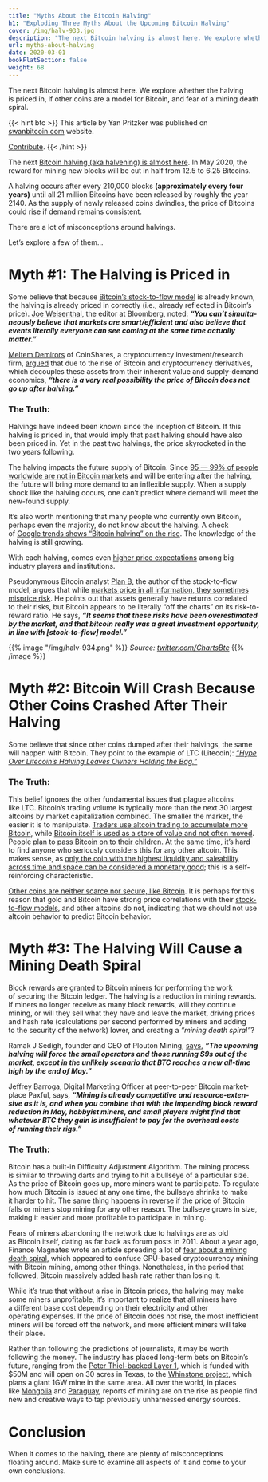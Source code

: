 ```yaml
---
title: "Myths About the Bitcoin Halving"
h1: "Exploding Three Myths About the Upcoming Bitcoin Halving"
cover: /img/halv-933.jpg
description: "The next Bitcoin halving is almost here. We explore whether the halving is priced in, if other coins are a model for Bitcoin, and fear of a mining death spiral."
url: myths-about-halving
date: 2020-03-01
bookFlatSection: false
weight: 68
---
```


The next Bitcoin halving is almost here. We explore whether the halving is priced in, if other coins are a model for Bitcoin, and fear of a mining death spiral.

{{< hint btc >}}
This article by Yan Pritzker was published on [swanbitcoin.com](https://www.swanbitcoin.com/bitcoin-halving/) website.

[Contribute](/contribute/).
{{< /hint >}}

The next [Bitcoin halving (aka halvening) is almost here](https://www.bitcoinblockhalf.com/). In May 2020, the reward for mining new blocks will be cut in half from 12.5 to 6.25 Bitcoins.

A halving occurs after every 210,000 blocks **(approx­i­mately every four years)** until all 21 million Bitcoins have been released by roughly the year 2140. As the supply of newly released coins dwindles, the price of Bitcoins could rise if demand remains consistent.

There are a lot of miscon­cep­tions around halvings.

Let’s explore a few of them…

# Myth #1: The Halving is Priced in

Some believe that because [Bitcoin’s stock-to-flow model](https://medium.com/@100trillionUSD/modeling-bitcoins-value-with-scarcity-91fa0fc03e25) is already known, the halving is already priced in correctly (i.e., already reflected in Bitcoin’s price). [Joe Weisen­thal](https://twitter.com/TheStalwart/status/1157331492453933057?s=20), the editor at Bloomberg, noted: **_“You can’t simul­ta­ne­ously believe that markets are smart/efficient and also believe that events liter­ally everyone can see coming at the same time actually matter.”_**

[Meltem Demirors](https://twitter.com/Melt_Dem) of CoinShares, a cryptocur­rency investment/research firm, [argued](https://twitter.com/Melt_Dem/status/1209457337393647617) that due to the rise of Bitcoin and cryptocur­rency deriv­a­tives, which decou­ples these assets from their inherent value and supply-demand economics, **_“there is a very real possi­bility the price of Bitcoin does not go up after halving.”_**

### The Truth:

Halvings have indeed been known since the incep­tion of Bitcoin. If this halving is priced in, that would imply that past halving should have also been priced in. Yet in the past two halvings, the price skyrock­eted in the two years following.

The halving impacts the future supply of Bitcoin. Since [95 — 99% of people world­wide are not in Bitcoin markets](https://medium.com/@coventureresearch/how-many-people-own-bitcoin-9dd3ddd7bba5) and will be entering after the halving, the future will bring more demand to an inflex­ible supply. When a supply shock like the halving occurs, one can’t predict where demand will meet the new-found supply.

It’s also worth mentioning that many people who currently own Bitcoin, perhaps even the majority, do not know about the halving. A check of [Google trends shows “Bitcoin halving” on the rise](https://trends.google.com/trends/explore?q=bitcoin%20halving&geo=US). The knowl­edge of the halving is still growing.

With each halving, comes even [higher price expectations](https://www.swanbitcoin.com/bitcoin-price-prediction/) among big industry players and institutions.

Pseudo­ny­mous Bitcoin analyst [Plan B,](https://medium.com/@100trillionUSD/efficient-market-hypothesis-and-Bitcoin-stock-to-flow-model-db17f40e6107) the author of the stock-to-flow model, argues that while [markets price in all infor­ma­tion, they sometimes misprice risk](https://medium.com/@100trillionUSD/efficient-market-hypothesis-and-bitcoin-stock-to-flow-model-db17f40e6107). He points out that assets gener­ally have returns corre­lated to their risks, but Bitcoin appears to be liter­ally “off the charts” on its risk-to-reward ratio. He says, **_“It seems that these risks have been overes­ti­mated by the market, and that bitcoin really was a great invest­ment oppor­tu­nity, in line with [stock-to-flow] model.”_**

{{% image "/img/halv-934.png" %}}
_Source: [twitter.com/ChartsBtc](https://twitter.com/ChartsBtc/status/1179040494157848578?s=20)_
{{% /image %}}

# Myth #2: Bitcoin Will Crash Because Other Coins Crashed After Their Halving

Some believe that since other coins dumped after their halvings, the same will happen with Bitcoin. They point to the example of LTC (Litecoin): [_“Hype Over Litecoin’s Halving Leaves Owners Holding the Bag.”_](https://www.bloomberg.com/news/articles/2019-08-02/crypto-hype-over-halving-leaves-litecoin-owners-holding-the-bag)

### The Truth:

This belief ignores the other funda­mental issues that plague altcoins like LTC. Bitcoin’s trading volume is typically more than the next 30 largest altcoins by market capital­iza­tion combined. The smaller the market, the easier it is to manip­u­late. [Traders use altcoin trading to accumu­late more Bitcoin](https://bitcoinist.com/popular-crypto-analyst-explains-how-to-accumulate-bitcoin/), while [Bitcoin itself is used as a store of value and not often moved](https://www.newsbtc.com/2019/12/28/70-of-bitcoin-moved-6-months-means-big-bull-run-coming/). People plan to [pass Bitcoin on to their children](https://www.wealthmanagement.com/estate-planning/estate-planning-bitcoin-explained). At the same time, it’s hard to find anyone who seriously considers this for any other altcoin. This makes sense, as [only the coin with the highest liquidity and saleability across time and space can be consid­ered a monetary good](http://monadnock.net/menger/money.html); this is a self-reinforcing characteristic.

[Other coins are neither scarce nor secure, like Bitcoin](https://medium.com/@jimmysong/on-altcoin-valuation-bf19a30ee0df). It is perhaps for this reason that gold and Bitcoin have strong price corre­la­tions with their [stock-to-flow models](https://medium.com/@100trillionUSD/modeling-bitcoins-value-with-scarcity-91fa0fc03e25), and other altcoins do not, indicating that we should not use altcoin behavior to predict Bitcoin behavior.

# Myth #3: The Halving Will Cause a Mining Death Spiral

Block rewards are granted to Bitcoin miners for performing the work of securing the Bitcoin ledger. The halving is a reduc­tion in mining rewards. If miners no longer receive as many block rewards, will they continue mining, or will they sell what they have and leave the market, driving prices and hash rate (calcu­la­tions per second performed by miners and adding to the security of the network) lower, and creating a _“mining death spiral”_?

Ramak J Sedigh, founder and CEO of Plouton Mining, [says](https://coinrivet.com/what-impact-will-the-Bitcoin-halving-have-on-bitcoin-mining/), **_“The upcoming halving will force the small opera­tors and those running S9s out of the market, except in the unlikely scenario that BTC reaches a new all-time high by the end of May.”_**

Jeffrey Barroga, Digital Marketing Officer at peer-to-peer Bitcoin market­place Paxful, says, **_“Mining is already compet­i­tive and resource-exten­sive as it is, and when you combine that with the impending block reward reduc­tion in May, hobbyist miners, and small players might find that whatever BTC they gain is insuf­fi­cient to pay for the overhead costs of running their rigs.”_**

### The Truth:

Bitcoin has a built-in Diffi­culty Adjust­ment Algorithm. The mining process is similar to throwing darts and trying to hit a bullseye of a partic­ular size. As the price of Bitcoin goes up, more miners want to partic­i­pate. To regulate how much Bitcoin is issued at any one time, the bullseye shrinks to make it harder to hit. The same thing happens in reverse if the price of Bitcoin falls or miners stop mining for any other reason. The bullseye grows in size, making it easier and more profitable to partic­i­pate in mining.

Fears of miners abandoning the network due to halvings are as old as Bitcoin itself, dating as far back as forum posts in 2011. About a year ago, Finance Magnates wrote an article spreading a lot of [fear about a mining death spiral](https://www.financemagnates.com/cryptocurrency/news/has-the-bitcoin-mining-industry-entered-into-a-death-spiral/), which appeared to confuse GPU-based cryptocur­rency mining with Bitcoin mining, among other things. Nonethe­less, in the period that followed, Bitcoin massively added hash rate rather than losing it.

While it’s true that without a rise in Bitcoin prices, the halving may make some miners unprof­itable, it’s impor­tant to realize that all miners have a different base cost depending on their electricity and other operating expenses. If the price of Bitcoin does not rise, the most ineffi­cient miners will be forced off the network, and more efficient miners will take their place.

Rather than following the predic­tions of journal­ists, it may be worth following the money. The industry has placed long-term bets on Bitcoin’s future, ranging from the [Peter Thiel-backed Layer 1](https://fortune.com/2020/02/19/bitcoin-mine-open-crypto/), which is funded with $50M and will open on 30 acres in Texas, to the [Whinstone project](https://www.coindesk.com/1-gigawatt-bitcoin-mine-under-construction-in-texas-would-dwarf-bitmains), which plans a giant 1GW mine in the same area. All over the world, in places like [Mongolia](https://bitcoinist.com/mongolia-1000-bitcoin-miners-2019/) and [Paraguay](https://www.coindesk.com/bitfury-partners-to-launch-bitcoin-mining-centers-in-paraguay), reports of mining are on the rise as people find new and creative ways to tap previ­ously unhar­nessed energy sources.

# Conclusion

When it comes to the halving, there are plenty of miscon­cep­tions floating around. Make sure to examine all aspects of it and come to your own conclusions.